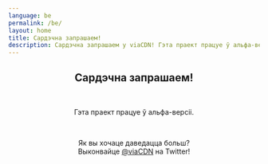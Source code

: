 ```yaml
---
language: be
permalink: /be/
layout: home
title: Сардэчна запрашаем!
description: Сардэчна запрашаем у viaCDN! Гэта праект працуе ў альфа-версіі. Як вы хочаце даведацца больш?
---
```


<center>
<h2>Сардэчна запрашаем!</h2>
<br/>

<p>
Гэта праект працуе ў альфа-версіі.
</p>

<br/>

<p>
Як вы хочаце даведацца больш?
<br/>
Выконвайце <a href="https://twitter.com/viaCDN" target="_blank" rel="noopener">@viaCDN</a> на Twitter!
</p>

<br/>
</center>
